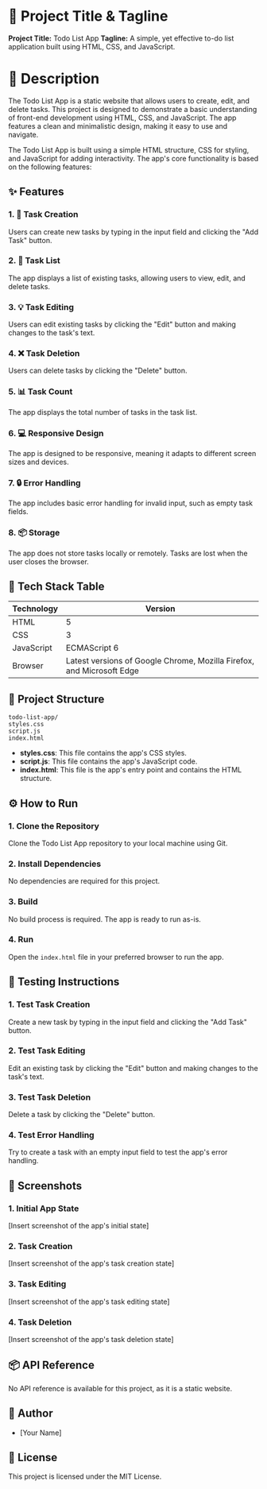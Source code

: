 **🚀 Project Title & Tagline**
================================

**Project Title:** Todo List App
**Tagline:** A simple, yet effective to-do list application built using HTML, CSS, and JavaScript.

**📖 Description**
================

The Todo List App is a static website that allows users to create, edit, and delete tasks. This project is designed to demonstrate a basic understanding of front-end development using HTML, CSS, and JavaScript. The app features a clean and minimalistic design, making it easy to use and navigate.

The Todo List App is built using a simple HTML structure, CSS for styling, and JavaScript for adding interactivity. The app's core functionality is based on the following features:

✨ **Features**
--------------

### 1. 📝 Task Creation

Users can create new tasks by typing in the input field and clicking the "Add Task" button.

### 2. 📝 Task List

The app displays a list of existing tasks, allowing users to view, edit, and delete tasks.

### 3. 💡 Task Editing

Users can edit existing tasks by clicking the "Edit" button and making changes to the task's text.

### 4. ❌ Task Deletion

Users can delete tasks by clicking the "Delete" button.

### 5. 📊 Task Count

The app displays the total number of tasks in the task list.

### 6. 💻 Responsive Design

The app is designed to be responsive, meaning it adapts to different screen sizes and devices.

### 7. 🔒 Error Handling

The app includes basic error handling for invalid input, such as empty task fields.

### 8. 📦 Storage

The app does not store tasks locally or remotely. Tasks are lost when the user closes the browser.

**🧰 Tech Stack Table**
-------------------------

| **Technology** | **Version** |
| --- | --- |
| HTML | 5 |
| CSS | 3 |
| JavaScript | ECMAScript 6 |
| Browser | Latest versions of Google Chrome, Mozilla Firefox, and Microsoft Edge |

**📁 Project Structure**
-------------------------

```
todo-list-app/
styles.css
script.js
index.html
```

* **styles.css**: This file contains the app's CSS styles.
* **script.js**: This file contains the app's JavaScript code.
* **index.html**: This file is the app's entry point and contains the HTML structure.

**⚙️ How to Run**
----------------

### 1. Clone the Repository

Clone the Todo List App repository to your local machine using Git.

### 2. Install Dependencies

No dependencies are required for this project.

### 3. Build

No build process is required. The app is ready to run as-is.

### 4. Run

Open the `index.html` file in your preferred browser to run the app.

**🧪 Testing Instructions**
-------------------------

### 1. Test Task Creation

Create a new task by typing in the input field and clicking the "Add Task" button.

### 2. Test Task Editing

Edit an existing task by clicking the "Edit" button and making changes to the task's text.

### 3. Test Task Deletion

Delete a task by clicking the "Delete" button.

### 4. Test Error Handling

Try to create a task with an empty input field to test the app's error handling.

**📸 Screenshots**
----------------

### 1. Initial App State

[Insert screenshot of the app's initial state]

### 2. Task Creation

[Insert screenshot of the app's task creation state]

### 3. Task Editing

[Insert screenshot of the app's task editing state]

### 4. Task Deletion

[Insert screenshot of the app's task deletion state]

**📦 API Reference**
-------------------

No API reference is available for this project, as it is a static website.

**👤 Author**
------------

* [Your Name]

**📝 License**
--------------

This project is licensed under the MIT License.

